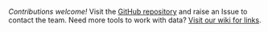 _Contributions welcome!_ Visit the [GitHub repository](https://github.com/schoolofdata-ch/datacentral) and raise an Issue to contact the team. Need more tools to work with data? [Visit our wiki for links](https://github.com/schoolofdata-swiss/datacentral/wiki).
